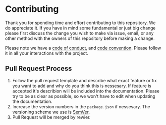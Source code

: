 # Contributing

Thank you for spending time and effort contributing to this repository. We do appreciate it. If you have in mind some fundamental or just big change please first discuss the change you wish to make via issue,
email, or any other method with the owners of this repository before making a change.

Please note we have a [code of conduct](https://github.com/StansAssets/com.stansassets.foundation/wiki/Code-of-Conduct), 
and [code convention](https://github.com/StansAssets/com.stansassets.foundation/wiki/Code-Convention-Unity-C%23). Please follow it in all your interactions with the project.

## Pull Request Process

1. Follow the pull request template and describe what exact feature or fix you want to add and why do you think this is nessesary. 
If feature is accepted it's describion will be included into the documentation. Please try to be as clear as possible, so we won't have to edit when updating the documentation.
2. Increase the version numbers in the `package.json` if nessesary. The versioning scheme we use is [SemVer](http://semver.org/).
3. Pull Request will be merged by rewier. 
